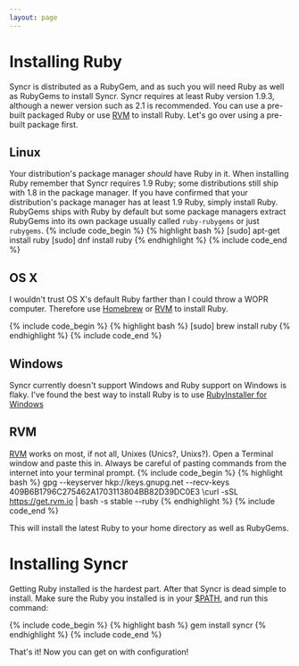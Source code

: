 ```yaml
---
layout: page
---
```


# Installing Ruby
Syncr is distributed as a RubyGem, and as such you will need Ruby as well as RubyGems to install Syncr. Syncr requires at least Ruby version 1.9.3, although a newer version such as 2.1 is recommended. You can use a pre-built packaged Ruby or use [RVM](https://rvm.io/) to install Ruby. Let's go over using a pre-built package first.

## Linux
Your distribution's package manager _should_ have Ruby in it. When installing Ruby remember that Syncr requires 1.9 Ruby; some distributions still ship with 1.8 in the package manager. If you have confirmed that your distribution's package manager has at least 1.9 Ruby, simply install Ruby. RubyGems ships with Ruby by default but some package managers extract RubyGems into its own package usually called `ruby-rubygems` or just `rubygems`.
{% include code_begin %}
{% highlight bash %}
[sudo] apt-get install ruby
[sudo] dnf install ruby
{% endhighlight %}
{% include code_end %}

## OS X
I wouldn't trust OS X's default Ruby farther than I could throw a WOPR computer. Therefore use [Homebrew](http://brew.sh/) or [RVM](https://rvm.io/) to install Ruby.

{% include code_begin %}
{% highlight bash %}
[sudo] brew install ruby
{% endhighlight %}
{% include code_end %}

## Windows
Syncr currently doesn't support Windows and Ruby support on Windows is flaky. I've found the best way to install Ruby is to use [RubyInstaller for Windows](http://rubyinstaller.org/)

## RVM
[RVM](https://rvm.io/) works on most, if not all, Unixes (Unics?, Unixs?). Open a Terminal window and paste this in. Always be careful of pasting commands from the internet into your terminal prompt.
{% include code_begin %}
{% highlight bash %}
gpg --keyserver hkp://keys.gnupg.net --recv-keys 409B6B1796C275462A1703113804BB82D39DC0E3
\curl -sSL https://get.rvm.io | bash -s stable --ruby
{% endhighlight %}
{% include code_end %}

This will install the latest Ruby to your home directory as well as RubyGems.

# Installing Syncr
Getting Ruby installed is the hardest part. After that Syncr is dead simple to install. Make sure the Ruby you installed is in your [$PATH](http://lmgtfy.com/?q=how+to+change+%24PATH), and run this command:

{% include code_begin %}
{% highlight bash %}
gem install syncr
{% endhighlight %}
{% include code_end %}

That's it! Now you can get on with configuration!
